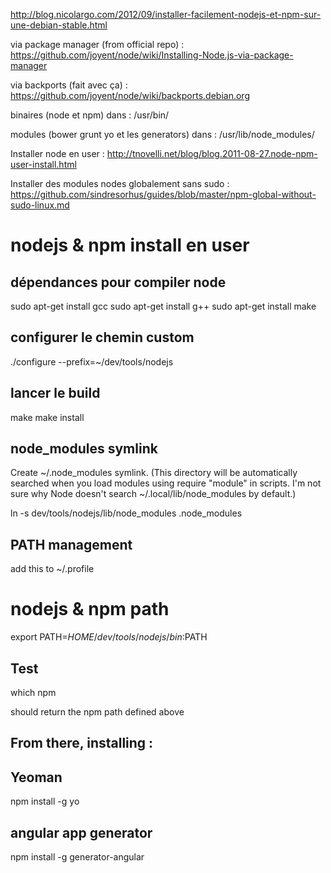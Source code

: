 http://blog.nicolargo.com/2012/09/installer-facilement-nodejs-et-npm-sur-une-debian-stable.html



via package manager (from official repo) :
https://github.com/joyent/node/wiki/Installing-Node.js-via-package-manager

via backports (fait avec ça) :
https://github.com/joyent/node/wiki/backports.debian.org



binaires (node et npm) dans :
/usr/bin/

modules (bower grunt yo et les generators) dans :
/usr/lib/node_modules/

Installer node en user :
http://tnovelli.net/blog/blog.2011-08-27.node-npm-user-install.html

Installer des modules nodes globalement sans sudo :
https://github.com/sindresorhus/guides/blob/master/npm-global-without-sudo-linux.md

nodejs & npm install en user
============================

dépendances pour compiler node
------------------------------
sudo apt-get install gcc
sudo apt-get install g++
sudo apt-get install make

configurer le chemin custom
---------------------------
./configure --prefix=~/dev/tools/nodejs

lancer le build
---------------
make
make install

node_modules symlink
--------------------
Create ~/.node_modules symlink. (This directory will be automatically searched when you load modules using require "module" in scripts. I'm not sure why Node doesn't search ~/.local/lib/node_modules by default.)

ln -s dev/tools/nodejs/lib/node_modules .node_modules

PATH management
---------------
add this to ~/.profile

# nodejs & npm path
export PATH=$HOME/dev/tools/nodejs/bin:$PATH


Test
----
which npm

should return the npm path defined above


From there, installing :
------------------------

Yeoman
------
npm install -g yo

angular app generator
---------------------
npm install -g generator-angular



